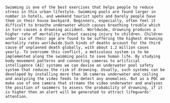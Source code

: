
    
    
    
    Swimming is one of the best exercises that helps people to reduce stress in this urban lifestyle. Swimming pools are found larger in number in hotels, and weekend tourist spots and barely people have them in their house backyard. Beginners, especially, often feel it difficult to breathe underwater which causes breathing trouble which in turn causes a drowning accident. Worldwide, drowning produces a higher rate of mortality without causing injury to children. Children under six of their age are found to be suffering the highest drowning mortality rates worldwide.Such kinds of deaths account for the third cause of unplanned death globally, with about 1.2 million cases yearly. To overcome this conflict, a meticulous system is to be implemented along the swimming pools to save human life. By studying body movement patterns and connecting cameras to artificial intelligence (AI) systems we can devise an underwater pool safety system that reduces the risk of drowning. Usually, such systems can be developed by installing more than 16 cameras underwater and ceiling and analyzing the video feeds to detect any anomalies. But as a POC we make use of one camera that streams the video underwater and analyses the position of swimmers to assess the probability of drowning, if it is higher then an alert will be generated to attract lifeguards' attention.
